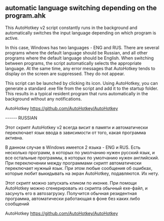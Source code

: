 ## automatic language switching depending on the program.ahk
This AutoHotkey v2 script constantly runs in the background and automatically switches the input language depending on which program is active.

In this case, Windows has two languages - ENG and RUS. There are several programs where the default language should be Russian, and all other programs where the default language should be English. When switching between programs, the script automatically selects the appropriate language. At the same time, any error messages that AutoHotkey tends to display on the screen are suppressed. They do not appear.

This script can be launched by clicking its icon. Using AutoHotkey, you can generate a standard .exe file from the script and add it to the startup folder. This results in a typical resident program that runs automatically in the background without any notifications.

AutoHotkey  https://github.com/AutoHotkey/AutoHotkey

------ RUSSIAN

Этот скрипт AutoHotkey v2  всегда висит в памяти и автоматически переключает язык ввода в зависимости от того, какая программа активна.

В данном случае в Windows имеется 2 языка - ENG и RUS. Есть несколько программ, в которых по умолчанию нужен русский язык, и все остальные программы, в которых по умолчанию нужен английский. При переключении между программами скрипт автоматически переключает нужный язык. При этом любые сообщения об ошибках, которые любит выкидывать на экран AutoHotkey, подавляются. Их нету. 

Этот скрипт можно запускать кликом по иконке. При помощи AutoHotkey можно сгенерировать из скрипта обычный exe-файл, и засунуть его в автозагрузку. Получится обычная резидентная программа, автоматически работающая в фоне без каких либо сообщений

AutoHotkey  https://github.com/AutoHotkey/AutoHotkey